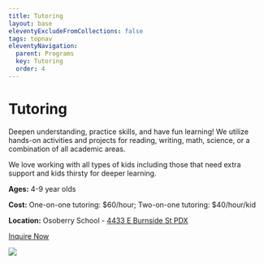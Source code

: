 ```yaml
---
title: Tutoring
layout: base
eleventyExcludeFromCollections: false
tags: topnav
eleventyNavigation:
  parent: Programs
  key: Tutoring
  order: 4
---
```


# Tutoring

Deepen understanding, practice skills, and have fun learning! We utilize hands-on activities and projects for reading, writing, math, science, or a combination of all academic areas.

We love working with all types of kids including those that need extra support and kids thirsty for deeper learning.

**Ages:** 4-9 year olds

**Cost:** One-on-one tutoring: $60/hour; Two-on-one tutoring: $40/hour/kid

**Location:** Osoberry School - [4433 E Burnside St PDX](https://maps.app.goo.gl/TWHEb1iKTn79veFAA)

[Inquire Now](https://docs.google.com/forms/d/e/1FAIpQLSfMShC2-Rna-eS0KvGDc8OC-mugYYjyBcK92I5J_ILM-j7PxQ/viewform)

[](https://docs.google.com/forms/d/e/1FAIpQLSfMShC2-Rna-eS0KvGDc8OC-mugYYjyBcK92I5J_ILM-j7PxQ/viewform)

![](/assets/uploads/afterschool-tutoring-1-.png)
